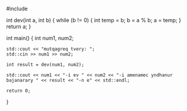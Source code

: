 #include <iostream>

int dev(int a, int b) {
    while (b != 0) {
        int temp = b;
        b = a % b;
        a = temp;
    }
    return a;
}

int main() {
    int num1, num2;

    std::cout << "mutqagreq tvery: ";
    std::cin >> num1 >> num2;

    int result = dev(num1, num2);

    std::cout << num1 << "-i ev " << num2 << "-i amenamec yndhanur bajanarary " << result << "-n e" << std::endl;

    return 0;
}
